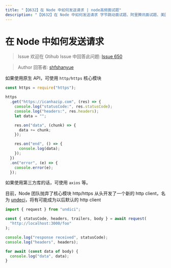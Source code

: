 ```yaml
---
title: "【Q632】在 Node 中如何发送请求 | node高频面试题"
description: "【Q632】在 Node 中如何发送请求 字节跳动面试题、阿里腾讯面试题、美团小米面试题。"
---
```


# 在 Node 中如何发送请求

> Issue
> 欢迎在 Gtihub Issue 中回答此问题: [Issue 650](https://github.com/shfshanyue/Daily-Question/issues/650)

> Author
> 回答者: [shfshanyue](https://github.com/shfshanyue)

如果使用原生 API，可使用 `http/https` 核心模块

```js
const https = require("https");

https
  .get("https://icanhazip.com", (res) => {
    console.log("statusCode:", res.statusCode);
    console.log("headers:", res.headers);
    let data = "";

    res.on("data", (chunk) => {
      data += chunk;
    });

    res.on("end", () => {
      console.log(data);
    });
  })
  .on("error", (e) => {
    console.error(e);
  });
```

如果使用第三方库的话，可使用 `axios` 等。

目前，Node 团队抛弃了核心模块 http/https 从头开发了一个新的 http client，名为 [undeci](https://github.com/nodejs/undici)，将有可能成为以后默认的 http client

```js
import { request } from "undici";

const { statusCode, headers, trailers, body } = await request(
  "http://localhost:3000/foo"
);

console.log("response received", statusCode);
console.log("headers", headers);

for await (const data of body) {
  console.log("data", data);
}
```
